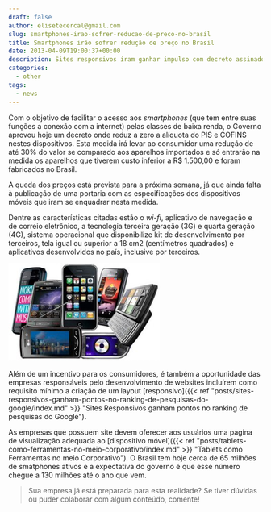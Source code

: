 ```yaml
---
draft: false
author: elisetecercal@gmail.com
slug: smartphones-irao-sofrer-reducao-de-preco-no-brasil
title: Smartphones irão sofrer redução de preço no Brasil
date: 2013-04-09T19:00:37+00:00
description: Sites responsivos iram ganhar impulso com decreto assinado por Dilma Rousseff, onde zera a alíquota do PIS e COFINS dos smartphones produzidos no Brasil.
categories:
  - other
tags: 
  - news
---
```


Com o objetivo de facilitar o acesso aos _smartphones_ (que tem entre suas funções a conexão com a internet) pelas 
classes de baixa renda, o Governo aprovou hoje um decreto onde reduz a zero a alíquota do PIS e COFINS nestes 
dispositivos. Esta medida irá levar ao consumidor uma redução de até 30% do valor se comparado aos aparelhos importados 
e só entrarão na medida os aparelhos que tiverem custo inferior a R$ 1.500,00 e foram fabricados no Brasil.

A queda dos preços está prevista para a próxima semana, já que ainda falta à publicação de uma portaria com as 
especificações dos dispositivos móveis que iram se enquadrar nesta medida.

Dentre as características citadas estão o _wi-fi_, aplicativo de navegação e de correio eletrônico, a tecnologia 
terceira geração (3G) e quarta geração (4G), sistema operacional que disponibilize kit de desenvolvimento por 
terceiros, tela igual ou superior a 18 cm2 (centímetros quadrados) e aplicativos desenvolvidos no país, inclusive 
por terceiros.

[![Smartphones irão sofrer redução de preço no Brasil](decreto-smartphonesjpg.jpg "Smartphones irão sofrer redução de preço no Brasil")](decreto-smartphonesjpg.jpg)

Além de um incentivo para os consumidores, é também a oportunidade das empresas responsáveis pelo desenvolvimento de 
websites incluírem como requisito mínimo a criação de um layout [responsivo]({{< ref "posts/sites-responsivos-ganham-pontos-no-ranking-de-pesquisas-do-google/index.md" >}} "Sites Responsivos ganham pontos no ranking de pesquisas do Google").

As empresas que possuem site devem oferecer aos usuários uma pagina de visualização adequada ao 
[dispositivo móvel]({{< ref "posts/tablets-como-ferramentas-no-meio-corporativo/index.md" >}} "Tablets como Ferramentas no meio Corporativo"). 
O Brasil tem hoje cerca de 65 milhões de smatphones ativos e a expectativa do governo é que esse número chegue a 130 
milhões até o ano que vem.

> Sua empresa já está preparada para esta realidade? Se tiver dúvidas ou puder colaborar com algum conteúdo, comente!
